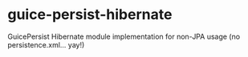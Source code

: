# guice-persist-hibernate
GuicePersist Hibernate module implementation for non-JPA usage (no persistence.xml... yay!) 
